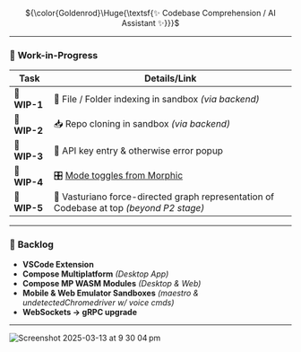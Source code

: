 <p align="center">
  ${\color{Goldenrod}\Huge{\textsf{✨ Codebase Comprehension / AI Assistant ✨}}}$
</p>

---

### 🚧 **Work-in-Progress**



|  Task                                            | Details/Link                                                     |
|---------------------------------------------------------|------------------------------------------------------------------|
| 🔸      **WIP-1**                                       | 📁 File / Folder indexing in sandbox _(via backend)_             |
| 🔸      **WIP-2**                                       | 📥 Repo cloning in sandbox _(via backend)_                       |
| 🔸      **WIP-3**                                       | 🔑 API key entry & otherwise error popup                         |
| 🔸      **WIP-4**                                       | 🎛️ [Mode toggles from Morphic](https://github.com/miurla/morphic/blob/main/components/mode-toggle.tsx) |
| 🔸      **WIP-5**                                       | 🌌 Vasturiano force-directed graph representation of Codebase at top _(beyond P2 stage)_          |
---

### 📅 **Backlog**

-  **VSCode Extension**
-  **Compose Multiplatform** _(Desktop App)_
-  **Compose MP WASM Modules** _(Desktop & Web)_
-  **Mobile & Web Emulator Sandboxes** _(maestro & undetectedChromedriver w/ voice cmds)_
-  **WebSockets → gRPC upgrade**

---
</p>

![Screenshot 2025-03-13 at 9 30 04 pm](https://github.com/user-attachments/assets/eff32105-8b56-483b-a47a-70c438447e30)

